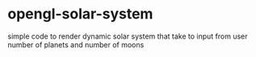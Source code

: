 # opengl-solar-system
simple code to render dynamic solar system that take to input from user number of planets and  number of moons
